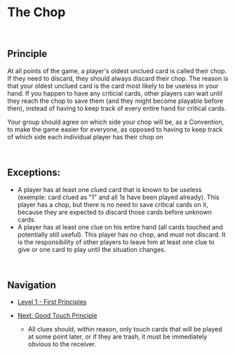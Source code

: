 # The Chop

<br />

## Principle
 
At all points of the game, a player's oldest unclued card is called their chop. If they need to discard, they should always discard their chop.
The reason is that your oldest unclued card is the card most likely to be useless in your hand.
If you happen to have any criticial cards, other players can wait until they reach the chop to save them (and they might become playable before then), instead of having to keep track of every entire hand for critical cards.

Your group should agree on which side your chop will be, as a Convention, to make the game easier for everyone, as opposed to having to keep track of which side each individual player has their chop on

<br />

## Exceptions:

* A player has at least one clued card that is known to be useless (exemple: card clued as "1" and all 1s have been played already). This player has a chop, but there is no need to save critical cards on it, because they are expected to discard those cards before unknown cards.
* A player has at least one clue on his entire hand (all cards touched and potentially still useful). This player has no chop, and must not discard. It is the responsibility of other players to leave him at least one clue to give or one card to play until the situation changes.

<br />

## Navigation

* [Level 1 - First Principles](https://github.com/agilbert1412/HanabiStrategy/blob/master/Strategy/Level%201%20-%20First%20Principles/Level%201%20-%20First%20Principles.md)

* [Next: Good Touch Principle](https://github.com/agilbert1412/HanabiStrategy/blob/master/Strategy/Level%201%20-%20First%20Principles/2%20-%20The%20Good%20Touch%20Principle.md)
	* All clues should, within reason, only touch cards that will be played at some point later, or if they are trash, it must be immediately obvious to the receiver.
